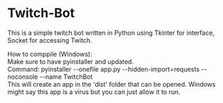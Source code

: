 # Twitch-Bot
This is a simple twitch bot written in Python using Tkinter for interface, Socket for accessing Twitch.   

How to comppile (Windows):  
Make sure to have pyinstaller and updated.  
  Command: pyinstaller --onefile app.py --hidden-import=requests --noconsole --name TwitchBot  
This will create an app in the 'dist' folder that can be opened. Windows might say this app is a virus but you can just allow it to run.



